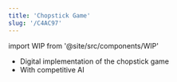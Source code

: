 ```yaml
---
title: 'Chopstick Game'
slug: '/C4AC97'
---
```


import WIP from '@site/src/components/WIP'

<WIP />

- Digital implementation of the chopstick game
- With competitive AI